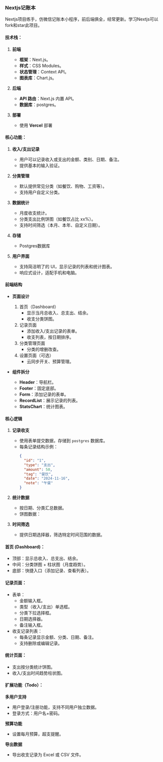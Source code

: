 ### **Nextjs记账本**
Nextjs项目练手，仿微信记账本小程序，前后端俱全，经常更新。学习Nextjs可以fork和star此项目。

#### **技术栈：**
1. **前端**
   - **框架**：Next.js。
   - **样式**：CSS Modules。
   - **状态管理**：Context API。
   - **图表库**：Chart.js。

2. **后端**
   - **API 路由**：Next.js 内置 API。
   - **数据库**：postgres。

3. **部署**
   - 使用 **Vercel** 部署

#### **核心功能：**
1. **收入/支出记录**
   - 用户可以记录收入或支出的金额、类别、日期、备注。
   - 提供基本的输入验证。

2. **分类管理**
   - 默认提供常见分类（如餐饮、购物、工资等）。
   - 支持用户自定义分类。

3. **数据统计**
   - 月度收支统计。
   - 分类支出比例饼图（如餐饮占比 xx%）。
   - 支持时间筛选（本月、本年、自定义日期）。

4. **存储**
   - Postgres数据库

5. **用户界面**
   - 支持简洁明了的 UI，显示记录的列表和统计图表。
   - 响应式设计，适配手机和电脑。

#### **前端结构**
- **页面设计**
  1. 首页（Dashboard）
     - 显示当月总收入、总支出、结余。
     - 收支分类饼图。
  2. 记录页面
     - 添加收入/支出记录的表单。
     - 收支列表，按日期排序。
  3. 分类管理页面
     - 分类的增删改查。
  4. 设置页面（可选）
     - 云同步开关、预算管理。

- **组件拆分**
  - **Header**：导航栏。
  - **Footer**：固定底部。
  - **Form**：添加记录的表单。
  - **RecordList**：展示记录的列表。
  - **StatsChart**：统计图表。

#### **核心逻辑**
1. **记录收支**
   - 使用表单提交数据，存储到 `postgres` 数据库。
   - 每条记录结构示例：
     ```json
     {
       "id": "1",
       "type": "支出",
       "amount": 50,
       "tag": "餐饮",
       "date": "2024-11-16",
       "note": "午餐"
     }
     ```

2. **统计数据**
   - 按日期、分类汇总数据。
   - 饼图数据：

3. **时间筛选**
   - 提供日期选择器，筛选特定时间范围的数据。

#### **首页 (Dashboard)**：
- 顶部：显示总收入、总支出、结余。
- 中间：分类饼图 + 柱状图（月度趋势）。
- 底部：快捷入口（添加记录、查看列表）。

#### **记录页面**：
- 表单：
  - 金额输入框。
  - 类型（收入/支出）单选框。
  - 分类下拉选择框。
  - 日期选择器。
  - 备注输入框。
- 收支记录列表：
  - 每条记录显示金额、分类、日期、备注。
  - 支持删除或编辑记录。

#### **统计页面**：
- 支出按分类统计饼图。
- 收入/支出时间趋势柱状图。

#### **扩展功能（Todo）：**
 **多用户支持**
   - 用户登录/注册功能，支持不同用户独立数据。
   - 登录方式：用户名+密码。

 **预算功能**
   - 设置每月预算，超支提醒。

**导出数据**
   - 导出收支记录为 Excel 或 CSV 文件。

